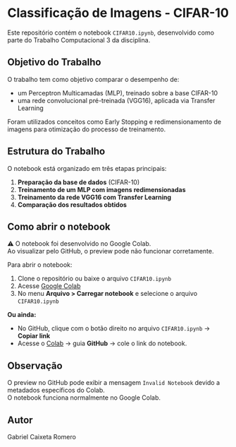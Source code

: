 
# Classificação de Imagens - CIFAR-10

Este repositório contém o notebook `CIFAR10.ipynb`, desenvolvido como parte do Trabalho Computacional 3 da disciplina.

## Objetivo do Trabalho

O trabalho tem como objetivo comparar o desempenho de:

- um Perceptron Multicamadas (MLP), treinado sobre a base CIFAR-10
- uma rede convolucional pré-treinada (VGG16), aplicada via Transfer Learning

Foram utilizados conceitos como Early Stopping e redimensionamento de imagens para otimização do processo de treinamento.

## Estrutura do Trabalho

O notebook está organizado em três etapas principais:

1. **Preparação da base de dados** (CIFAR-10)
2. **Treinamento de um MLP com imagens redimensionadas**
3. **Treinamento da rede VGG16 com Transfer Learning**
4. **Comparação dos resultados obtidos**

## Como abrir o notebook

⚠️ O notebook foi desenvolvido no Google Colab.  
Ao visualizar pelo GitHub, o preview pode não funcionar corretamente.

Para abrir o notebook:

1. Clone o repositório ou baixe o arquivo `CIFAR10.ipynb`
2. Acesse [Google Colab](https://colab.research.google.com/)
3. No menu **Arquivo > Carregar notebook** e selecione o arquivo `CIFAR10.ipynb`

**Ou ainda:**

- No GitHub, clique com o botão direito no arquivo `CIFAR10.ipynb` → **Copiar link**  
- Acesse o [Colab](https://colab.research.google.com/) → guia **GitHub** → cole o link do notebook.

## Observação

O preview no GitHub pode exibir a mensagem `Invalid Notebook` devido a metadados específicos do Colab.  
O notebook funciona normalmente no Google Colab.

## Autor

Gabriel Caixeta Romero
